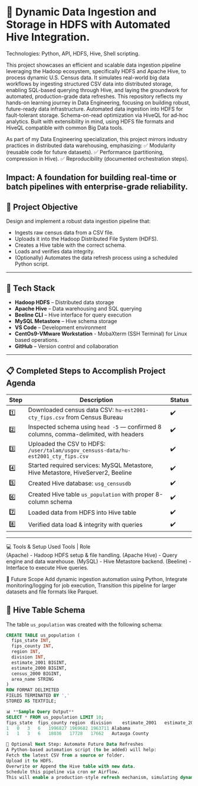 # 🚀 Dynamic Data Ingestion and Storage in HDFS with Automated Hive Integration. 
Technologies: Python, API, HDFS, Hive, Shell scripting.

This project showcases an efficient and scalable data ingestion pipeline leveraging the Hadoop ecosystem, specifically HDFS and Apache Hive, to process dynamic U.S. Census data. It simulates real-world big data workflows by ingesting structured CSV data into distributed storage, enabling SQL-based querying through Hive, and laying the groundwork for automated, production-grade data refreshes. This repository reflects my hands-on learning journey in Data Engineering, focusing on building robust, future-ready data infrastructure.
Automated data ingestion into HDFS for fault-tolerant storage.
Schema-on-read optimization via HiveQL for ad-hoc analytics.
Built with extensibility in mind, using HDFS file formats and HiveQL compatible with common Big Data tools.

As part of my Data Engineering specialization, this project mirrors industry practices in distributed data warehousing, emphasizing:
✅ Modularity (reusable code for future datasets).
✅ Performance (partitioning, compression in Hive).
✅ Reproducibility (documented orchestration steps).

Impact: A foundation for building real-time or batch pipelines with enterprise-grade reliability.
---

## 📌 Project Objective

Design and implement a robust data ingestion pipeline that:

- Ingests raw census data from a CSV file.
- Uploads it into the Hadoop Distributed File System (HDFS).
- Creates a Hive table with the correct schema.
- Loads and verifies data integrity.
- (Optionally) Automates the data refresh process using a scheduled Python script.

---

## 🧠 Tech Stack

- **Hadoop HDFS** – Distributed data storage  
- **Apache Hive** – Data warehousing and SQL querying  
- **Beeline CLI** – Hive interface for query execution  
- **MySQL Metastore** – Hive schema storage  
- **VS Code** – Development environment
- **CentOs9-VMware Workstation** - MobaXterm (SSH Terminal) for Linux based operations.  
- **GitHub** – Version control and collaboration  

---

## 📋 Completed Steps to Accomplish Project Agenda

| Step | Description | Status |
|------|-------------|--------|
| 1️⃣ | Downloaded census data CSV: `hu-est2001-cty_fips.csv` from Census Bureau | ✔️ |
| 2️⃣ | Inspected schema using `head -5` — confirmed 8 columns, comma-delimited, with headers | ✔️ |
| 3️⃣ | Uploaded the CSV to HDFS: `/user/talam/usgov_censuss-data/hu-est2001_cty_fips.csv` | ✔️ |
| 4️⃣ | Started required services: MySQL Metastore, Hive Metastore, HiveServer2, Beeline | ✔️ |
| 5️⃣ | Created Hive database: `usg_censusdb` | ✔️ |
| 6️⃣ | Created Hive table `us_population` with proper 8-column schema | ✔️ |
| 7️⃣ | Loaded data from HDFS into Hive table | ✔️ |
| 8️⃣ | Verified data load & integrity with queries | ✔️ |

---

💻 Tools & Setup Used
Tools	| Role  
(Apache) - Hadoop	HDFS setup & file handling.
(Apache Hive)	- Query engine and data warehouse.
(MySQL) -	Hive Metastore backend.
(Beeline)	- Interface to execute Hive queries.

🏁 Future Scope
Add dynamic ingestion automation using Python,
Integrate monitoring/logging for job execution,
Transition this pipeline for larger datasets and file formats like Parquet.

## 📂 Hive Table Schema

The table `us_population` was created with the following schema:

```sql
CREATE TABLE us_population (
  fips_state INT,
  fips_county INT,
  region INT,
  division INT,
  estimate_2001 BIGINT,
  estimate_2000 BIGINT,
  census_2000 BIGINT,
  area_name STRING
)
ROW FORMAT DELIMITED
FIELDS TERMINATED BY ','
STORED AS TEXTFILE;

📊 **Sample Query Output**
SELECT * FROM us_population LIMIT 10;
fips_state	fips_county	region	division	estimate_2001	estimate_2000	census_2000	area_name
1	0	3	6	1996827	1969682	1963711	Alabama
1	1	3	6	18036	17728	17662	Autauga County

🔁 Optional Next Step: Automate Future Data Refreshes
A Python-based automation script (to be added) will help:
Fetch the latest CSV from a source or folder.
Upload it to HDFS.
Overwrite or Append the Hive table with new data.
Schedule this pipeline via cron or Airflow.
This will enable a production-style refresh mechanism, simulating dynamic data pipelines in big data projects.

